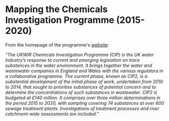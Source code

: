 # Mapping the Chemicals Investigation Programme (2015-2020)
From the homepage of the programme's [website](https://ukwir.org/the-chemicals-investigation-programme-phase-2,-2015-2020):

<i>"The UKWIR Chemicals Investigation Programme (CIP) is the UK water Industry’s response to current and emerging legislation on trace substances in the water environment. It brings together the water and wastewater companies in England and Wales with the various regulators in a collaborative programme. The current phase, known as CIP2, is a substantial development of the initial phase of work, undertaken from 2010 to 2014, that sought to prioritise substances of potential concern and to determine the concentrations of such substances in wastewater. CIP2 is budgeted at £140 million. It comprises over three million determinations in the period 2015 to 2020, with sampling covering 74 substances at over 600 sewage treatment plants. Investigations of treatment processes and river catchment-wide assessments are included."</i>
